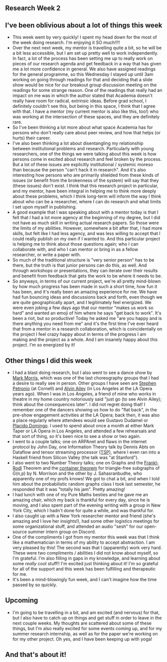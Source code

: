 ## Research Week 2

## I've been oblivious about a lot of things this week
- This week went by very quickly! I spent my head down for the most of the week doing research. I'm enjoying it SO much!!!!
- Over the next next week, my mentor is travelling quite a bit, so he will be a bit less accessible, but I am set up pretty well to work independently. In
fact, a lot of the process has been setting me up to really work on pieces of our research agenda and get feedback in a way that has given me a 
lot more confidence in general. We also have assigned readings for the general programme, so this Wednesday I stayed up until 3am working on going through
readings for that and deciding that a slide show would be nice for our breakout group discussion meeting on the readings for some strange reason. One of the readings that really had an impact on me was in which the author stated that Academia doesn't really have room for 
radical, extrinsic ideas. Before grad school, I definitely couldn't see this, but being in this space, I think that I agree with that. 
I have a mentor (my current mentor is also like this, too!) who was working at the intersection of these spaces, and they are definitely rare. 
- So I've been thinking a lot more about what space Academia has for persons who don't really care about peer review, and how that helps (or hurts)
their career. 
- I've also been thinking a lot about disentangling my relationship between institutional problems and research. Particularly with young researchers, 
one of the things we were talking about this week is how persons come in excited about research and feel broken by the process. But a lot of these
issues are explicitly institutional / systemic moreso than because the person "can't hack it in research". And it's also interesting how persons who are
primarily shielded from these kinds of issues (or benefit from the brokenness of the system) will say that they (these issues) don't exist.
I think that this research project in particular,
and my mentor, have been integral in helping me to think more deeply about these problems, which I think long-term will inform the way I think about
who can be a researcher, where I can do research and what limits I set upon myself in publishing.
- A good example that I was speaking about with a mentor today is that I felt that I had a lot more agency at the beginning of my degree, but I did 
not have as much skill in writing actual research papers. So those were the limits of my abilities. However, somewhere a bit after that, I had more
skills, but felt like I had less agency, and was less willing to accept that I could really publish on my own if I wanted to. And this particular project
is helping me to think about those questions again; who I can collaborate with, and who I can mentor or bring in as a fellow researcher, or write a paper with.
- So much of the traditional structure is "very senior person" has to be there, but the truth is that junior persons can do this, as well. And through
workshops or presentations, they can iterate over their results and benefit from feedback that gets the work to be where it needs to be.
- So anyways, in terms of our current project, we're all pretty mind-blown by how much progress has been made in such a short time, how fun it has been,
and it's really been an amazing experience for me. We have had fun bouncing ideas and discussions back and forth, even though we are quite geographically
apart, and I legitimately feel energized. We were even joking a few days ago that our mentor "makes us work so hard" and wanted an emoji of him where
he says "get back to work". It's been a riot, but so productive! Today he asked me "are you happy and is there anything you need from me" and it's the
first time I've ever heard that from a mentor in a research collaboration, which is coincidentally on the project I feel crazy happy about in terms of the progress I am making and the project as a whole. And I am insanely happy about this project. I'm so energized by it!

## Other things I did this week
- I had a blast doing research, but I also went to see a dance show by [Mark Morris](https://en.wikipedia.org/wiki/Mark_Morris_(choreographer)), which was one of the last choreography groups that I had a desire 
to really see in person. Other groups I have seen are [Stephen Petronio](https://en.wikipedia.org/wiki/Stephen_Petronio) (at Cornell) and [Alvin Ailey](https://en.wikipedia.org/wiki/Alvin_Ailey) (in Los Angeles at the LA Opera years ago).
When I was in Los Angeles, a friend of mine who works in theatre in my home country notoriously said "just go (to see Alvin Ailey); think about the consequences later".
I did not regret doing that! I remember one of the dancers showing us how to do "flat back", in the pre-show engagement activities at the LA Opera;
back then, it was also a place regularly where attendees would see Gustavo Dudamel or [Placido Domingo](https://www.laopera.org/about-us/artists-2/cast-members/placido-domingo/).
I used to spend about once a month at either Mark Taper or LA Opera in Los Angeles, and attended a few rehearsals and that sort of thing, so it's been
nice to see a show or two again.
- I went to a couple talks; one on ARPAnet and flaws in the internet protocol by John Day, one Information Theory talk
by Dennis Abts on Dataflow and tensor streaming processor ([TSP](https://storage.googleapis.com/pub-tools-public-publication-data/pdf/34926.pdf)),
where I even ran into a Haskell friend from Silicon Valley (the talk was "at Stanford").
- I also went to two Number Theory talks; one on Graphs and the [Frankl-Rodl](https://en.wikipedia.org/wiki/Frankl%E2%80%93R%C3%B6dl_graph#:~:text=In%20graph%20theory%20and%20computational,the%20distance%20between%20adjacent%20vertices.) Theorem and the [container theorem](https://en.wikipedia.org/wiki/Container_method) for triangle-free subgraphs of G(n,p)
by N. Morrison and the other by J. Sahasranbudhe, who apparently one of my profs knows! We got to chat a bit, and when I told him about the probabilistic
random graphs class I took last semester, he responded that it was "totally his jam". Pretty amazing!
- I had lunch with one of my Pure Maths besties and he gave me an amazing chair, which my back is thankful for every day, since he is moving,
and I also spent part of the evening writing with a group in New York City, which I hadn't done for quite a while, and was thankful for.
- I also caught up with a New York researcher mentor and friend (she's amazing and I love her insights!), had some other logistics meetings for some organizational stuff, and attended an audio "sesh" for
our open-source summer intern group on Discord.
- One of the compliments I got from my mentor this week was that I think like a mathematician in terms of my ability to accept abstraction. I am 
very pleased by this! The second was that I (apparently) work very hard. These were two compliments / abilities I did not know about myself, so I'm grateful. I'm also filling in gaps in my knowledge, and learning about some *really* cool stuff!! I'm excited just thinking about it! I'm so grateful for all of the support and this week has been fulfilling and therapeutic for me.
- It's been a mind-blowingly fun week, and I can't imagine how the time passed by so quickly.

## Upcoming
- I'm going to be travelling in a bit, and am excited (and nervous) for that, but I also have to catch up on things and get stuff in order to
leave in the next couple weeks. My thoughts are scattered about some of these things, but I'm also really excited for some events coming up,
and for my summer research internship, as well as for the paper we're working on for my other project. Oh yes, and I have been keeping up with yoga!

## And that's about it!





